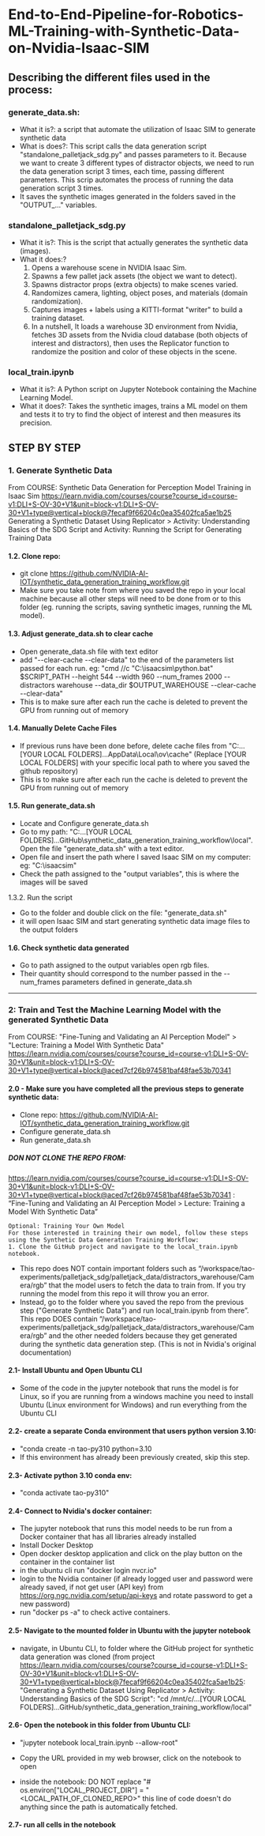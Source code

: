 # End-to-End-Pipeline-for-Robotics-ML-Training-with-Synthetic-Data-on-Nvidia-Isaac-SIM

## Describing the different files used in the process:

### generate_data.sh: 
- What it is?: a script that automate the utilization of Isaac SIM to generate synthetic data
- What is does?: This script calls the data generation script "standalone_palletjack_sdg.py" and passes parameters to it. Because we want to create 3 different types of distractor objects, we need to run the data generation script 3 times, each time, passing different parameters. This scrip automates the process of running the data generation script 3 times. 
- It saves the synthetic images generated in the folders saved in the "OUTPUT_..." variables.

### standalone_palletjack_sdg.py
- What it is?: This is the script that actually generates the synthetic data (images). 
- What it does:?
   1. Opens a warehouse scene in NVIDIA Isaac Sim.
   2. Spawns a few pallet jack assets (the object we want to detect).
   3. Spawns distractor props (extra objects) to make scenes varied.
   4. Randomizes camera, lighting, object poses, and materials (domain randomization).
   5. Captures images + labels using a KITTI-format "writer" to build a training dataset.
   6. In a nutshell, It loads a warehouse 3D environment from Nvidia, fetches 3D assets from the Nvidia cloud database (both objects of interest and distractors), then uses the Replicator function to randomize the position and color of these objects in the scene. 

### local_train.ipynb
- What it is?: A Python script on Jupyter Notebook containing the Machine Learning Model.
- What it does?: Takes the synthetic images, trains a ML model on them and tests it to try to find the object of interest and then measures its precision. 


## STEP BY STEP

### 1. Generate Synthetic Data

From COURSE: Synthetic Data Generation for Perception Model Training in Isaac Sim
https://learn.nvidia.com/courses/course?course_id=course-v1:DLI+S-OV-30+V1&unit=block-v1:DLI+S-OV-30+V1+type@vertical+block@7fecaf9f66204c0ea35402fca5ae1b25
Generating a Synthetic Dataset Using Replicator > Activity: Understanding Basics of the SDG Script and Activity: Running the Script for Generating Training Data

#### 1.2. Clone repo: 
- git clone https://github.com/NVIDIA-AI-IOT/synthetic_data_generation_training_workflow.git
- Make sure you take note from where you saved the repo in your local machine because all other steps will need to be done from or to this folder (eg. running the scripts, saving synthetic images, running the ML model).

#### 1.3. Adjust generate_data.sh to clear cache
- Open generate_data.sh file with text editor
- add "--clear-cache --clear-data" to the end of the parameters list passed for each run. eg: "cmd //c "C:\isaacsim\python.bat" $SCRIPT_PATH --height 544 --width 960 --num_frames 2000 --distractors warehouse --data_dir $OUTPUT_WAREHOUSE --clear-cache --clear-data"
- This is to make sure after each run the cache is deleted to prevent the GPU from running out of memory

#### 1.4. Manually Delete Cache Files
- If previous runs have been done before, delete cache files from "C:...[YOUR LOCAL FOLDERS]...AppData\Local\ov\cache"
(Replace [YOUR LOCAL FOLDERS] with your specific local path to where you saved the github repository)
- This is to make sure after each run the cache is deleted to prevent the GPU from running out of memory

#### 1.5. Run generate_data.sh
- Locate and Configure generate_data.sh
- Go to my path: "C:...[YOUR LOCAL FOLDERS]...GitHub\synthetic_data_generation_training_workflow\local". Open the file "generate_data.sh" with a text editor. 
- Open file and insert the path where I saved Isaac SIM on my computer: eg: "C:\isaacsim"
- Check the path assigned to the "output variables", this is where the images will be saved

1.3.2. Run the script
- Go to the folder and double click on the file: "generate_data.sh"
- it will open Isaac SIM and start generating synthetic data image files to the output folders

#### 1.6. Check synthetic data generated
- Go to path assigned to the output variables open rgb files. 
- Their quantity should correspond to the number passed in the --num_frames parameters defined in generate_data.sh

_____________________________________________________________________________


### 2: Train and Test the Machine Learning Model with the generated Synthetic Data 

From COURSE: "Fine-Tuning and Validating an AI Perception Model" > "Lecture: Training a Model With Synthetic Data"
https://learn.nvidia.com/courses/course?course_id=course-v1:DLI+S-OV-30+V1&unit=block-v1:DLI+S-OV-30+V1+type@vertical+block@aced7cf26b974581baf48fae53b70341

#### 2.0 - Make sure you have completed all the previous steps to generate synthetic data: 
- Clone repo: https://github.com/NVIDIA-AI-IOT/synthetic_data_generation_training_workflow.git
- Configure generate_data.sh
- Run generate_data.sh
##### DON NOT CLONE THE REPO FROM: 
https://learn.nvidia.com/courses/course?course_id=course-v1:DLI+S-OV-30+V1&unit=block-v1:DLI+S-OV-30+V1+type@vertical+block@aced7cf26b974581baf48fae53b70341 :  “Fine-Tuning and Validating an AI Perception Model > Lecture: Training a Model With Synthetic Data”
```
Optional: Training Your Own Model
For those interested in training their own model, follow these steps using the Synthetic Data Generation Training Workflow:
1. Clone the GitHub project and navigate to the local_train.ipynb notebook.
```
- This repo does NOT contain important folders such as “/workspace/tao-experiments/palletjack_sdg/palletjack_data/distractors_warehouse/Camera/rgb” that the model users to fetch the data to train from. If you try running the model from this repo it will throw you an error.
- Instead, go to the folder where you saved the repo from the previous step ("Generate Synthetic Data") and run local_train.ipynb from there”. This repo DOES contain “/workspace/tao-experiments/palletjack_sdg/palletjack_data/distractors_warehouse/Camera/rgb” and the other needed folders because they get generated during the synthetic data generation step. (This is not in Nvidia's original documentation)

#### 2.1- Install Ubuntu and Open Ubuntu CLI
- Some of the code in the jupyter notebook that runs the model is for Linux, so if you are running from a windows machine you need to install Ubuntu (Linux environment for Windows) and run everything from the Ubuntu CLI 

#### 2.2- create a separate Conda environment that users python version 3.10: 
- "conda create -n tao-py310 python=3.10 
- If this environment has already been previously created, skip this step.

#### 2.3- Activate python 3.10 conda env: 
- "conda activate tao-py310"

#### 2.4- Connect to Nvidia's docker container:
- The jupyter notebook that runs this model needs to be run from a Docker container that has all libraries already installed
- Install Docker Desktop
- Open docker desktop application and click on the play button on the container in the container list
- in the ubuntu cli run "docker login nvcr.io"
- login to the Nvidia container (if already logged user and password were already saved, if not get user (API key) from https://org.ngc.nvidia.com/setup/api-keys and rotate password to get a new password)
- run "docker ps -a" to check active containers.

#### 2.5- Navigate to the mounted folder in Ubuntu with the jupyter notebook
- navigate, in Ubuntu CLI, to folder where the GitHub project for synthetic data generation was cloned (from project https://learn.nvidia.com/courses/course?course_id=course-v1:DLI+S-OV-30+V1&unit=block-v1:DLI+S-OV-30+V1+type@vertical+block@7fecaf9f66204c0ea35402fca5ae1b25: "Generating a Synthetic Dataset Using Replicator > Activity: Understanding Basics of the SDG Script": 
"cd /mnt/c/...[YOUR LOCAL FOLDERS]...GitHub/synthetic_data_generation_training_workflow/local"

#### 2.6- Open the notebook in this folder from Ubuntu CLI: 
- "jupyter notebook local_train.ipynb --allow-root"
- Copy the URL provided in my web browser, click on the notebook to open

- inside the notebook: DO NOT replace "# os.environ["LOCAL_PROJECT_DIR"] = "<LOCAL_PATH_OF_CLONED_REPO>" this line of code doesn't do anything since the path is automatically fetched. 

#### 2.7- run all cells in the notebook

